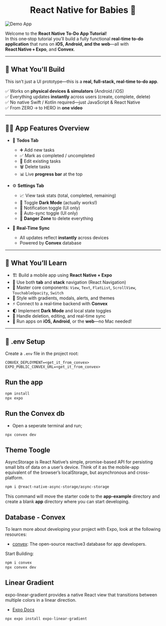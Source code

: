 <h1 align="center">React Native for Babies 👶</h1>

![Demo App](/assets/images/screenshot-for-readme.png)

Welcome to the **React Native To‑Do App Tutorial**!  
In this one‑stop tutorial you’ll build a fully functional **real‑time to‑do application** that runs on **iOS, Android, and the web**—all with **React Native + Expo**, and **Convex**.

---

## 🎯 What You'll Build

This isn’t just a UI prototype—this is a **real, full‑stack, real‑time to‑do app**.

✅ Works on **physical devices & simulators** (Android / iOS)  
✅ Everything updates **instantly** across users (create, complete, delete)  
✅ No native Swift / Kotlin required—just JavaScript & React Native  
✅ From ZERO → to HERO in **one video**

---

## 🧑‍🍳 App Features Overview

- 📝 **Todos Tab**

  - ➕ Add new tasks
  - ✅ Mark as completed / uncompleted
  - 📝 Edit existing tasks
  - 🗑️ Delete tasks
  - 📊 Live **progress bar** at the top

- ⚙️ **Settings Tab**

  - 📈 View task stats (total, completed, remaining)
  - 🌙 Toggle **Dark Mode** (actually works!)
  - 🔔 Notification toggle (UI only)
  - 🔄 Auto-sync toggle (UI only)
  - 🚨 **Danger Zone** to delete everything

- 🔄 **Real-Time Sync**
  - All updates reflect **instantly** across devices
  - Powered by **Convex** database

---

## 🧠 What You’ll Learn

- 🏗️ Build a mobile app using **React Native + Expo**
- 🧭 Use both **tab** and **stack** navigation (React Navigation)
- 🧱 Master core components: `View`, `Text`, `FlatList`, `ScrollView`, `TouchableOpacity`, `Switch`
- 🌈 Style with gradients, modals, alerts, and themes
- ⚡ Connect to a real‑time backend with **Convex**
- 🌓 Implement **Dark Mode** and local state toggles
- 🧹 Handle deletion, editing, and real-time sync
- 📱 Run apps on **iOS, Android**, or the **web**—no Mac needed!

---

## 📁 .env Setup

Create a `.env` file in the project root:

```env
CONVEX_DEPLOYMENT=<get_it_from_convex>
EXPO_PUBLIC_CONVEX_URL=<get_it_from_convex>
```

## Run the app

```bash
npm install
npx expo
```

## Run the Convex db

- Open a seperate terminal and run;

```bash
npx convex dev
```

## Theme Toogle

AsyncStorage is React Native’s simple, promise-based API for persisting small bits of data on a user’s device. Think of it as the mobile-app equivalent of the browser’s localStorage, but asynchronous and cross-platform.

```bash
npm i @react-native-async-storage/async-storage
```

This command will move the starter code to the **app-example** directory and create a blank **app** directory where you can start developing.

## Database - Convex

To learn more about developing your project with Expo, look at the following resources:

- [convex](https://www.convex.dev/): The open-source reactive3 database for app developers.

Start Building: 

```bash
npm i convex
npx convex dev
```

## Linear Gradient

expo-linear-gradient provides a native React view that transitions between multiple colors in a linear direction.

- [Expo Docs](https://docs.expo.dev/versions/latest/sdk/linear-gradient/)
```bash
npx expo install expo-linear-gradient
```